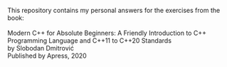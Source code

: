 This repository contains my personal answers for the exercises from the book:
<br>
<br>
Modern C++ for Absolute Beginners: A Friendly Introduction to C++ Programming Language and C++11 to C++20 Standards
<br>
by Slobodan Dmitrović
<br>
Published by Apress, 2020
